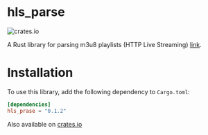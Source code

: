 # hls_parse

![crates.io](https://img.shields.io/crates/v/hls_parse?style=plastic)

A Rust library for parsing m3u8 playlists (HTTP Live Streaming) [link](https://tools.ietf.org/html/draft-pantos-http-live-streaming-19).

# Installation
To use this library, add the following dependency to `Cargo.toml`:

```toml
[dependencies]
hls_prase = "0.1.2"
```

Also available on [crates.io](https://crates.io/crates/hls_parse)
